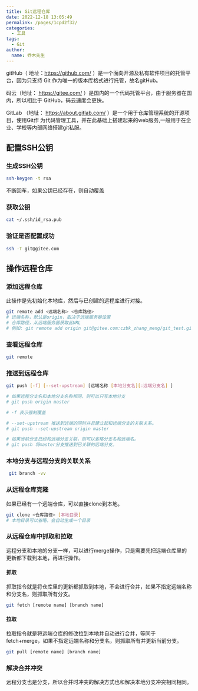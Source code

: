 ```yaml
---
title: Git远程仓库
date: 2022-12-18 13:05:49
permalink: /pages/1cpd2f32/
categories: 
  - 工具
tags: 
  - Git
author: 
  name: 乔木先生
---
```



gitHub（ 地址：https://github.com/ ）是一个面向开源及私有软件项目的托管平台，因为只支持 Git 作为唯一的版本库格式进行托管，故名gitHub。

码云（地址： https://gitee.com/ ）是国内的一个代码托管平台，由于服务器在国内，所以相比于 GitHub，码云速度会更快。

GitLab （地址： https://about.gitlab.com/ ）是一个用于仓库管理系统的开源项目，使用Git作 为代码管理工具，并在此基础上搭建起来的web服务,一般用于在企业、学校等内部网络搭建git私服。



<!-- more -->



## 配置SSH公钥

### 生成SSH公钥

```bash
ssh-keygen -t rsa
```

不断回车，如果公钥已经存在，则自动覆盖



### 获取公钥

```bash
cat ~/.ssh/id_rsa.pub
```


### 验证是否配置成功

```bash
ssh -T git@gitee.com
```


## 操作远程仓库

### 添加远程仓库

此操作是先初始化本地库，然后与已创建的远程库进行对接。

```bash
git remote add <远端名称> <仓库路径>
# 远端名称，默认是origin，取决于远端服务器设置
# 仓库路径，从远端服务器获取此URL
# 例如: git remote add origin git@gitee.com:czbk_zhang_meng/git_test.git
```


### 查看远程仓库

```bash
git remote
```


### 推送到远程仓库

```bash
git push [-f] [--set-upstream] [远端名称 [本地分支名][:远端分支名] ]

# 如果远程分支名和本地分支名称相同，则可以只写本地分支
# git push origin master

# -f 表示强制覆盖

# --set-upstream 推送到远端的同时并且建立起和远端分支的关联关系。
# git push --set-upstream origin master

# 如果当前分支已经和远端分支关联，则可以省略分支名和远端名。
# git push 将master分支推送到已关联的远端分支。
```


### 本地分支与远程分支的关联关系

```bash
 git branch -vv
```


### 从远程仓库克隆

如果已经有一个远端仓库，可以直接clone到本地。

```bash
git clone <仓库路径> [本地目录]
# 本地目录可以省略，会自动生成一个目录
```


### 从远程仓库中抓取和拉取

远程分支和本地的分支一样，可以进行merge操作，只是需要先把远端仓库里的更新都下载到本地，再进行操作。

#### 抓取

抓取指令就是将仓库里的更新都抓取到本地，不会进行合并，如果不指定远端名称和分支名，则抓取所有分支。

```bash
git fetch [remote name] [branch name]
```

#### 拉取

拉取指令就是将远端仓库的修改拉到本地并自动进行合并，等同于fetch+merge，如果不指定远端名称和分支名，则抓取所有并更新当前分支。

```bash
git pull [remote name] [branch name]
```


### 解决合并冲突

远程分支也是分支，所以合并时冲突的解决方式也和解决本地分支冲突相同相同。





